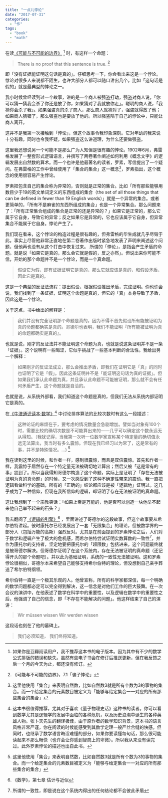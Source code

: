 ```yaml
---
title: "一点儿悖论"
date: "2017-07-31"
categories: 
  - "作"
tags: 
  - "book"
  - "math"
---
```


在读[《可能与不可能的边界》](https://book.douban.com/subject/25779326/) [^1] 时，有这样一个命题：

> There is no proof that this sentence is true. [^2]

即「没有证据能证明这句话是真的」。仔细思考一下，你会看出来这是一个悖论。 悖论对很多人来说都不陌生，也许大部分人都可以随口讲出几个。比如「这句话是假的」就是最典型的悖论之一。

我小时候曾经读到过一个故事，讲的是一个商人被强盗打劫，强盗对商人说，「你可以猜一猜我会杀了你还是放了你，如果猜对了我就放你走」。聪明的商人说，「我猜你会杀了我」。如果强盗真的杀了商人，那么商人就猜对了，强盗就得放了他；如果商人猜错了，那么强盗也是要放了他的。所以强盗陷于自己的悖论中，只能让商人离开。

这并不是我第一次接触到「悖论」，但这个故事令我印象深刻。它对年幼的我来说十分有趣，同时也令我怀疑，如果强盗这么讲道理，为什么还要做强盗。

这里我还想说另一个可能不是那么广为人知但是很有趣的悖论。1902年6月，弗雷格发展了一整套形式逻辑语言，并撰写了两卷著作阐述如何利用《概念文字》的逻辑发展出自然数的算术。而一个也许是他最著名的读者，罗素，写信提出了一个疑问。在弗雷格的工作中曾经使用了「集合的集合」这一概念[^3]，罗素指出，这个概念的使用很容易产生悖论。

罗素把包含自己的集合称为异常的，否则就是正常的集合。比如「所有那些能够用数目少于19的英文单词定义的东西组成的集合（the set of all those things that can be defined in fewer than 19 English words）」就是一个异常的集合。或者更简单的，「所有不是麻雀的东西所组成的集合」也是一个异常集合。那么问题来了：「所有正常集合组成的集合是正常的还是异常的？」如果它是正常的，那么它属于它自身，导致它的异常；反之如果它是异常的，它也应该属于它自身，但异常集合不能属于它自身。悖论产生了。

我们现在看来，这个悖论的构造过程是很有趣的，但弗雷格的毕生成就几乎尽毁于此。事实上尽管他非常正直地在第二卷著作出版时紧急地发表了声明来阐述这个问题，但他再也没有从这个打击中恢复过来。 所谓的「悖论」，是指会产生矛盾的命题。就是说「如果它是真的，那么会它就是假的，反之亦然」。但说出来你可能不信，开始的那个命题并不是一个悖论，而是一个真命题。

> 假设它为假，即有证据证明它是真的，那么它就应该是真的，和假设矛盾，因此它是真的。

这是一个典型的反证法流程：提出假设，根据假设推出矛盾，完成证明。你也许会说，我们找到了一条证据，证明这个命题是真的，但它的「真」本身导致了矛盾，因此这是一个悖论。

关于这点，书中给出的解释是：

> 我们并没有完全证明那个命题是真的，因为不得不首先假设所有能被证明为真的命题都确实是真的。哥德尔也表明，我们不能证明『所有能被证明为真的命题都确实是真的』。

也就是说，刚才的反证法并不能证明这个命题为真，也就是说这条证明并不是一条「证据」。这个说明有一些晦涩，它似乎挑战了一些基本判断的合法性。我给出另一个解释：

> 如果刚才的反证法成立，那么会推出矛盾，即我们在证明它是「真」的同时也证明了它是「假」。因此这条证明并不是「能证明这句话为真的证据」。但如果我们承认此命题为真，并且承认此命题不可能被证明，那么就不会有任何矛盾产生，这个命题就是自洽的。

也就是说，从系统外部看，我们知道这个命题是真的，但我们无法从系统内部证明它是真的。

在[《牛津通识读本·数学》](https://book.douban.com/subject/25829287/)[^6] 中讨论排序算法的比较次数时有这么一段描述：

> 这种论证的麻烦在于，要考虑的情况数量会急剧增加。譬如当对象有100个时，需要比较的确切次数是不可能算出来的——几乎可以确定这个数永远无从得知。（我犹记得，当我第一次听一位数学家宣称某个特定量的确切值永远无法算出，我当时有多么震惊。但现在我已经习以为常了，这是常有的事，并不是特殊情况。...) [^3]

我在读到这里的时候，和作者一样，感到很震惊，而且是双倍震惊。首先和作者一样，我震惊于居然存在一个特定量无法被确切地计算出；然后又被「这是常有的事」震到了。所以当我得知哥德尔构造了这个命题，实际上是证明了「存在无法被证明为真的真命题」的时候，又一次感受到了这种不确定性带来的震动。我一直把逻辑看做科学的基础，所有的「正确的」结论都应该是被「逻辑地」证明过。这几乎成为了一种信仰，但现在我所信仰的逻辑，却证明了存在无法被证明的真命题。

这让我想到了一个宗教笑话：「如果上帝是万能的，他是否可以创造一块他举不起来他自己举不起来的石头？」

我去翻阅了[《逻辑的引擎》](https://book.douban.com/subject_search?search_text=%E9%80%BB%E8%BE%91%E7%9A%84%E5%BC%95%E6%93%8E&cat=1001)[^4] ，里面讲述了哥德尔的这段故事，但这个故事要从希尔伯特讲起。彼时康托尔已经发展出了一套「无限集合」的理论，但被数学界的一部分人（包括万能的高斯）强烈反对。尤其是在前面提到的罗素悖论之后，人们对于数学和逻辑产生了极大的危机感，而希尔伯特尝试证明实数算数的一致性[^5]，并作为康托尔的支持者，坚定地要把康托尔的「超限数」包括进来。这个问题最终就是被哥德尔解决。但哥德尔证明了在这个系统内，存在无法被证明的真命题（还记得开头的那个命题吧）。并以此为基础证明，系统的一致性无法被证明。这和罗素悖论很相似，哥德尔本来希望自己能够支持希尔伯特的理论，但没想到自己亲手葬送了希尔伯特纲领。

希尔伯特一直是一个极其乐观的人。他曾宣称，所有的科学家都深信，每一个明确的数学问题都必定可以完全得到解决，这一信念是对他们工作的巨大鼓舞。在一次会议的演讲中，在他表述了数学在科学中的重要性，以及逻辑在数学中的重要性之后，他强调了自己的信念，即「不存在不能解决的问题」。他这样结束了自己的演讲：

> Wir müssen wissen Wir werden wissen

这段话也刻在了他的墓碑上。

> 我们必须知道， 我们终将知道。

[^1]: 如果你是豆瓣阅读用户，我不推荐这本书的电子版本。因为其中有不少的数学公式排版的错误和缺失。虽然有些电子书会在修订后推送更新，但在我反馈之后一个月的今天为止，都还没有修订。 
[^2]: 《可能与不可能的边界》，7.1「骗子悖论」 
[^3]: 这里他使用「集合」来表明自然数，比如自然数3就是所有个数为3的事物的集合。而一个给定集合的元素数目被定义为「能够与给定集合一一对应的所有那些集合的集合」 
[^4]: 《数学》，第七章 估计与近似 
[^5]: 所谓的一致性，即是说在这个系统内得出的任何结论都不会彼此矛盾
[^6]: 这本书很值得推荐，尤其对于喜欢《量子物理史话》这种书的读者。你可以看到数学尤其是逻辑学的发展中面临的各种危机，以及历史浪潮中诞生的各种英雄人物。张卜天先生的翻译极佳，由于原作者的数学知识背景，这本书的语言风格非常严谨，你在阅读的时候能感受到其数学定理一般严丝合缝的快感。但同时，也继承了数学语言晦涩难懂的部分，如果你要读懂每句话，那么很可能读起来不那么畅快（也许会让你感到智商上的卑微）。所以我从来没有读完过。此外罗素悖论的描述也出自此书。
